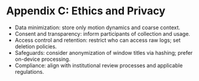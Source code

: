 # Appendix C: Ethics and Privacy

- Data minimization: store only motion dynamics and coarse context.
- Consent and transparency: inform participants of collection and usage.
- Access control and retention: restrict who can access raw logs; set deletion policies.
- Safeguards: consider anonymization of window titles via hashing; prefer on-device processing.
- Compliance: align with institutional review processes and applicable regulations.
